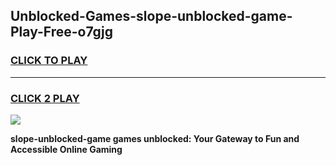 
## Unblocked-Games-slope-unblocked-game-Play-Free-o7gjg
<h3>
<a href="https://premium76.site?title=slope-unblocked-game&ref=21A">CLICK TO PLAY</a></h3>
<hr>

<h3>
<a href="https://premium76.site?title=slope-unblocked-game&ref=21A">CLICK 2 PLAY</a>
  
</h3>

<a href="https://premium76.site?title=slope-unblocked-game&ref=21A"><img src="https://clearcache.store/games.png"></a>


**slope-unblocked-game games unblocked: Your Gateway to Fun and Accessible Online Gaming**
